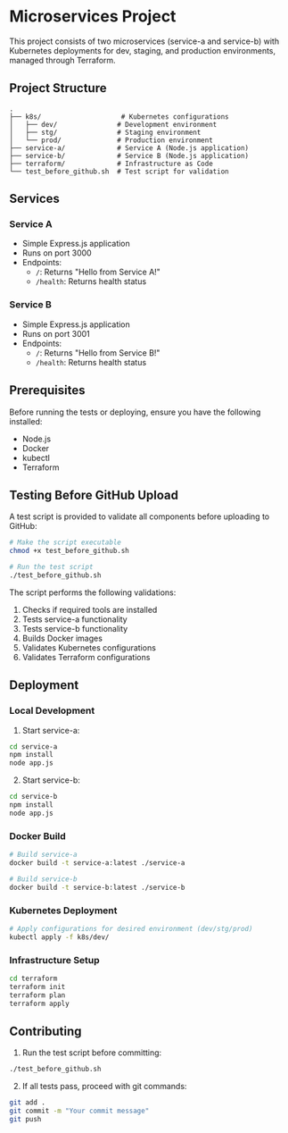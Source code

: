 # Microservices Project

This project consists of two microservices (service-a and service-b) with Kubernetes deployments for dev, staging, and production environments, managed through Terraform.

## Project Structure

```
.
├── k8s/                    # Kubernetes configurations
│   ├── dev/               # Development environment
│   ├── stg/               # Staging environment
│   └── prod/              # Production environment
├── service-a/             # Service A (Node.js application)
├── service-b/             # Service B (Node.js application)
├── terraform/             # Infrastructure as Code
└── test_before_github.sh  # Test script for validation
```

## Services

### Service A
- Simple Express.js application
- Runs on port 3000
- Endpoints:
  - `/`: Returns "Hello from Service A!"
  - `/health`: Returns health status

### Service B
- Simple Express.js application
- Runs on port 3001
- Endpoints:
  - `/`: Returns "Hello from Service B!"
  - `/health`: Returns health status

## Prerequisites

Before running the tests or deploying, ensure you have the following installed:
- Node.js
- Docker
- kubectl
- Terraform

## Testing Before GitHub Upload

A test script is provided to validate all components before uploading to GitHub:

```bash
# Make the script executable
chmod +x test_before_github.sh

# Run the test script
./test_before_github.sh
```

The script performs the following validations:
1. Checks if required tools are installed
2. Tests service-a functionality
3. Tests service-b functionality
4. Builds Docker images
5. Validates Kubernetes configurations
6. Validates Terraform configurations

## Deployment

### Local Development
1. Start service-a:
```bash
cd service-a
npm install
node app.js
```

2. Start service-b:
```bash
cd service-b
npm install
node app.js
```

### Docker Build
```bash
# Build service-a
docker build -t service-a:latest ./service-a

# Build service-b
docker build -t service-b:latest ./service-b
```

### Kubernetes Deployment
```bash
# Apply configurations for desired environment (dev/stg/prod)
kubectl apply -f k8s/dev/
```

### Infrastructure Setup
```bash
cd terraform
terraform init
terraform plan
terraform apply
```

## Contributing
1. Run the test script before committing:
```bash
./test_before_github.sh
```
2. If all tests pass, proceed with git commands:
```bash
git add .
git commit -m "Your commit message"
git push
